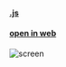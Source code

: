#### [.js](https://github.com/Gabatawr/.js/blob/main/HW_5/dist/js/main.min.js)

#### [open in web](https://gabatawr.github.io/.js/HW_5/dist/index.html)

![screen](https://github.com/Gabatawr/.js/raw/main/HW_5/Screenshot.png)
